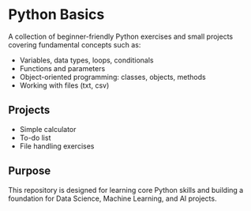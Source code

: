 # Python Basics

A collection of beginner-friendly Python exercises and small projects covering fundamental concepts such as:

- Variables, data types, loops, conditionals
- Functions and parameters
- Object-oriented programming: classes, objects, methods
- Working with files (txt, csv)

## Projects

- Simple calculator
- To-do list
- File handling exercises

## Purpose

This repository is designed for learning core Python skills and building a foundation for Data Science, Machine Learning, and AI projects.
